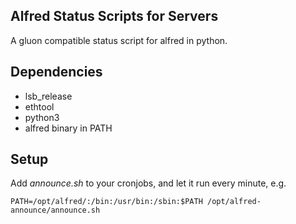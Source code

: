 Alfred Status Scripts for Servers
---------------------------------

A gluon compatible status script for alfred in python.

## Dependencies

 * lsb_release
 * ethtool
 * python3
 * alfred binary in PATH

## Setup

Add _announce.sh_ to your cronjobs, and let it run every minute, e.g.
```
PATH=/opt/alfred/:/bin:/usr/bin:/sbin:$PATH /opt/alfred-announce/announce.sh
```
